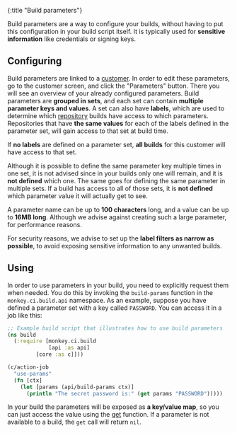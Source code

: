 {:title "Build parameters"}

Build parameters are a way to configure your builds, without having to put this
configuration in your build script itself.  It is typically used for **sensitive
information** like credentials or signing keys.

## Configuring

Build parameters are linked to a [customer](/pages/customer/).  In order to edit
these parameters, go to the customer screen, and click the "Parameters" button.
There you will see an overview of your already configured parameters.  Build
parameters are **grouped in sets**, and each set can contain **multiple parameter
keys and values**.  A set can also have **labels**, which are used to determine
which [repository](/pages/repos/) builds have access to which parameters.
Repositories that have **the same values** for each of the labels defined in
the parameter set, will gain access to that set at build time.

If **no labels** are defined on a parameter set, **all builds** for this customer
will have access to that set.

Although it is possible to define the same parameter key multiple times in one
set, it is not advised since in your builds only one will remain, and it is **not
defined** which one.  The same goes for defining the same parameter in multiple sets.
If a build has access to all of those sets, it is **not defined** which parameter
value it will actually get to see.

A parameter name can be up to **100 characters** long, and a value can be up to **16MB
long**.  Although we advise against creating such a large parameter, for performance
reasons.

For security reasons, we advise to set up the **label filters as narrow as possible**,
to avoid exposing sensitive information to any unwanted builds.

## Using

In order to use parameters in your build, you need to explicitly request them when
needed.  You do this by invoking the `build-params` function in the `monkey.ci.build.api`
namespace.  As an example, suppose you have defined a parameter set with a key called
`PASSWORD`.  You can access it in a job like this:

```clojure
;; Example build script that illustrates how to use build parameters
(ns build
  (:require [monkey.ci.build
             [api :as api]
	     [core :as c]]))

(c/action-job
  "use-params"
  (fn [ctx]
    (let [params (api/build-params ctx)]
      (println "The secret password is:" (get params "PASSWORD")))))
```

In your build the parameters will be exposed as **a key/value map**, so you can just
access the value using the [get](https://clojuredocs.org/clojure.core/get) function.
If a parameter is not available to a build, the `get` call will return `nil`.